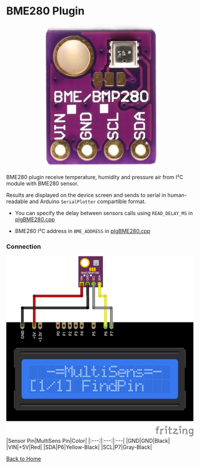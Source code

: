 # BME280 Plugin
<p align="center"><img src="BME280.png"/></p>

BME280 plugin receive temperature, humidity and pressure air from I²C module with 
BME280 sensor.

Results are displayed on the device screen and sends to serial in human-readable and 
Arduino `SerialPlotter` compartible format.

* You can specify the delay between sensors calls using `READ_DELAY_MS` 
  in [plgBME280.cpp](/plgBME280.cpp)

* BME280 I²C address in `BME_ADDRESS` in [plgBME280.cpp](/plgBME280.cpp)

### Connection
![BME280Connection](BME280-CONN.png)
|Sensor Pin|MultiSens Pin|Color|
|:---:|:---:|:---|
|GND|GND|Black|
|VIN|+5V|Red|
|SDA|P6|Yellow-Black|
|SCL|P7|Gray-Black|



[Back to Home](/#supported-devices)

